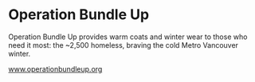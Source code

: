 Operation Bundle Up
===================

Operation Bundle Up provides warm coats and winter wear to those who need it most: the ~2,500 homeless, braving the cold Metro Vancouver winter.

www.operationbundleup.org
